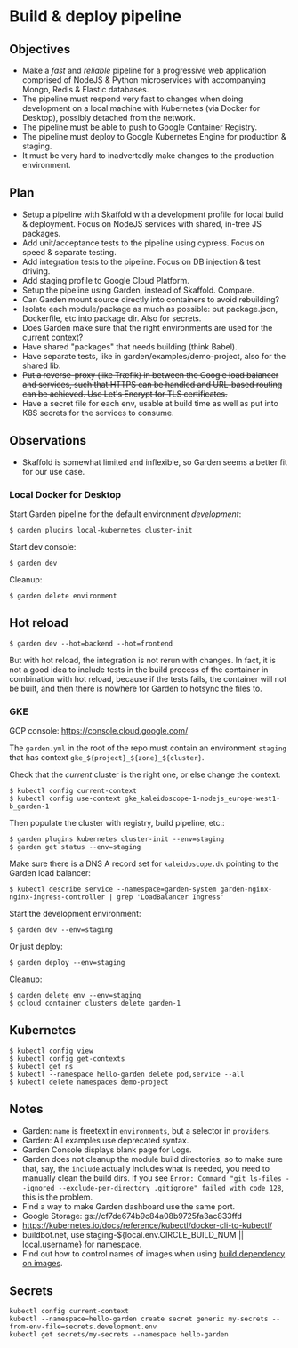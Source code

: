 # Build & deploy pipeline

## Objectives

- Make a *fast* and *reliable* pipeline for a progressive web application comprised of NodeJS & Python microservices with accompanying Mongo, Redis & Elastic databases.
- The pipeline must respond very fast to changes when doing development on a local machine with Kubernetes (via Docker for Desktop), possibly detached from the network.
- The pipeline must be able to push to Google Container Registry.
- The pipeline must deploy to Google Kubernetes Engine for production & staging.
- It must be very hard to inadvertedly make changes to the production environment.

## Plan

- Setup a pipeline with Skaffold with a development profile for local build & deployment.  Focus on NodeJS services with shared, in-tree JS packages.
- Add unit/acceptance tests to the pipeline using cypress.  Focus on speed & separate testing.
- Add integration tests to the pipeline.  Focus on DB injection & test driving.
- Add staging profile to Google Cloud Platform.
- Setup the pipeline using Garden, instead of Skaffold.  Compare.
- Can Garden mount source directly into containers to avoid rebuilding?
- Isolate each module/package as much as possible: put package.json, Dockerfile, etc into package dir.  Also for secrets.
- Does Garden make sure that the right environments are used for the current context?
- Have shared "packages" that needs building (think Babel).
- Have separate tests, like in garden/examples/demo-project, also for the shared lib.
- ~~Put a reverse-proxy (like Træfik) in between the Google load balancer and services, such that HTTPS can be handled and URL-based routing can be achieved.  Use Let's Encrypt for TLS certificates.~~
- Have a secret file for each env, usable at build time as well as put into K8S secrets for the services to consume.

## Observations

- Skaffold is somewhat limited and inflexible, so Garden seems a better fit for our use case.

### Local Docker for Desktop

Start Garden pipeline for the default environment *development*:

    $ garden plugins local-kubernetes cluster-init

Start dev console:

    $ garden dev

Cleanup:

    $ garden delete environment

## Hot reload

    $ garden dev --hot=backend --hot=frontend

But with hot reload, the integration is not rerun with changes.  In fact, it is not a good idea to include tests in the build process of the container in combination with hot reload, because if the tests fails, the container will not be built, and then there is nowhere for Garden to hotsync the files to.

### GKE

GCP console: https://console.cloud.google.com/

The `garden.yml` in the root of the repo must contain an environment `staging` that has context `gke_${project}_${zone}_${cluster}`.

Check that the *current* cluster is the right one, or else change the context:

    $ kubectl config current-context
    $ kubectl config use-context gke_kaleidoscope-1-nodejs_europe-west1-b_garden-1

Then populate the cluster with registry, build pipeline, etc.:

    $ garden plugins kubernetes cluster-init --env=staging
    $ garden get status --env=staging

Make sure there is a DNS A record set for `kaleidoscope.dk` pointing to the Garden load balancer:

    $ kubectl describe service --namespace=garden-system garden-nginx-nginx-ingress-controller | grep 'LoadBalancer Ingress'

Start the development environment:

    $ garden dev --env=staging

Or just deploy:

    $ garden deploy --env=staging

Cleanup:

    $ garden delete env --env=staging
	$ gcloud container clusters delete garden-1

## Kubernetes

    $ kubectl config view
    $ kubectl config get-contexts
    $ kubectl get ns
    $ kubectl --namespace hello-garden delete pod,service --all
    $ kubectl delete namespaces demo-project

## Notes

- Garden: `name` is freetext in `environments`, but a selector in `providers`.
- Garden: All examples use deprecated syntax.
- Garden Console displays blank page for Logs.
- Garden does not cleanup the module build directories, so to make sure that, say, the `include` actually includes what is needed, you need to manually clean the build dirs.  If you see `Error: Command "git ls-files --ignored --exclude-per-directory .gitignore" failed with code 128`, this is the problem.
- Find a way to make Garden dashboard use the same port.
- Google Storage: gs://cf7de674b9c84a08b9725fa3ac833ffd
- https://kubernetes.io/docs/reference/kubectl/docker-cli-to-kubectl/
- buildbot.net, use staging-${local.env.CIRCLE_BUILD_NUM || local.username} for namespace.
- Find out how to control names of images when using [build dependency on images](https://github.com/garden-io/garden/issues/1329).

## Secrets

    kubectl config current-context
    kubectl --namespace=hello-garden create secret generic my-secrets --from-env-file=secrets.development.env
    kubectl get secrets/my-secrets --namespace hello-garden
